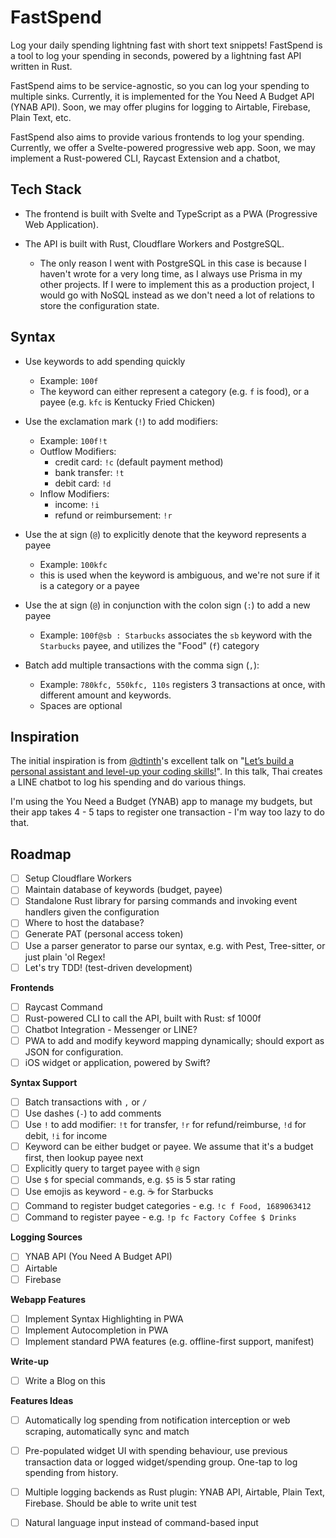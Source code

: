# FastSpend

Log your daily spending lightning fast with short text snippets! FastSpend is a tool to log your spending in seconds, powered by a lightning fast API written in Rust.

FastSpend aims to be service-agnostic, so you can log your spending to multiple sinks. Currently, it is implemented for the You Need A Budget API (YNAB API). Soon, we may offer plugins for logging to Airtable, Firebase, Plain Text, etc.

FastSpend also aims to provide various frontends to log your spending. Currently, we offer a Svelte-powered progressive web app. Soon, we may implement a Rust-powered CLI, Raycast Extension and a chatbot, 

## Tech Stack

- The frontend is built with Svelte and TypeScript as a PWA (Progressive Web Application).

- The API is built with Rust, Cloudflare Workers and PostgreSQL.
  - The only reason I went with PostgreSQL in this case is because I haven't wrote for a very long time, as I always use Prisma in my other projects. If I were to implement this as a production project, I would go with NoSQL instead as we don't need a lot of relations to store the configuration state.

## Syntax

- Use keywords to add spending quickly
  - Example: `100f`
  - The keyword can either represent a category (e.g. `f` is food), or a payee (e.g. `kfc` is Kentucky Fried Chicken)

- Use the exclamation mark (`!`) to add modifiers:
  - Example: `100f!t`
  - Outflow Modifiers:
    - credit card: `!c` (default payment method)
    - bank transfer: `!t`
    - debit card: `!d`
  - Inflow Modifiers:
    - income: `!i`
    - refund or reimbursement: `!r`

- Use the at sign (`@`) to explicitly denote that the keyword represents a payee
  - Example: `100kfc`
  - this is used when the keyword is ambiguous, and we're not sure if it is a category or a payee

- Use the at sign (`@`) in conjunction with the colon sign (`:`) to add a new payee
  - Example: `100f@sb : Starbucks` associates the `sb` keyword with the `Starbucks` payee, and utilizes the "Food" (`f`) category

- Batch add multiple transactions with the comma sign (`,`):
  - Example: `780kfc, 550kfc, 110s` registers 3 transactions at once, with different amount and keywords.
  - Spaces are optional

## Inspiration

The initial inspiration is from [@dtinth](https://dt.in.th)'s excellent talk on "[Let’s build a personal assistant and level-up your coding skills!](https://dt.in.th/personal-assistant.html)". In this talk, Thai creates a LINE chatbot to log his spending and do various things.

I'm using the You Need a Budget (YNAB) app to manage my budgets, but their app takes 4 - 5 taps to register one transaction - I'm way too lazy to do that.

## Roadmap

- [ ] Setup Cloudflare Workers
- [ ] Maintain database of keywords (budget, payee)
- [ ] Standalone Rust library for parsing commands and invoking event handlers given the configuration
- [ ] Where to host the database?
- [ ] Generate PAT (personal access token)
- [ ] Use a parser generator to parse our syntax, e.g. with Pest, Tree-sitter, or just plain 'ol Regex!
- [ ] Let's try TDD! (test-driven development)

**Frontends**
- [ ] Raycast Command
- [ ] Rust-powered CLI to call the API, built with Rust: sf 1000f
- [ ] Chatbot Integration - Messenger or LINE?
- [ ] PWA to add and modify keyword mapping dynamically; should export as JSON for configuration.
- [ ] iOS widget or application, powered by Swift?

**Syntax Support**
- [ ] Batch transactions with `,` or `/`
- [ ] Use dashes (`-`) to add comments
- [ ] Use `!` to add modifier: `!t` for transfer, `!r` for refund/reimburse, `!d` for debit, `!i` for income
- [ ] Keyword can be either budget or payee. We assume that it's a budget first, then lookup payee next
- [ ] Explicitly query to target payee with `@` sign
- [ ] Use `$` for special commands, e.g. `$5` is 5 star rating
- [ ] Use emojis as keyword - e.g. ☕️ for Starbucks
- [ ] Command to register budget categories - e.g. `!c f Food, 1689063412`
- [ ] Command to register payee - e.g. `!p fc Factory Coffee $ Drinks`

**Logging Sources**
- [ ] YNAB API (You Need A Budget API)
- [ ] Airtable
- [ ] Firebase

**Webapp Features**
- [ ] Implement Syntax Highlighting in PWA
- [ ] Implement Autocompletion in PWA
- [ ] Implement standard PWA features (e.g. offline-first support, manifest)

**Write-up**
- [ ] Write a Blog on this

**Features Ideas**
- [ ] Automatically log spending from notification interception or web scraping, automatically sync and match
- [ ] Pre-populated widget UI with spending behaviour, use previous transaction data or logged widget/spending group. One-tap to log spending from history.
- [ ] Multiple logging backends as Rust plugin: YNAB API, Airtable, Plain Text, Firebase. Should be able to write unit test
- [ ] Natural language input instead of command-based input


